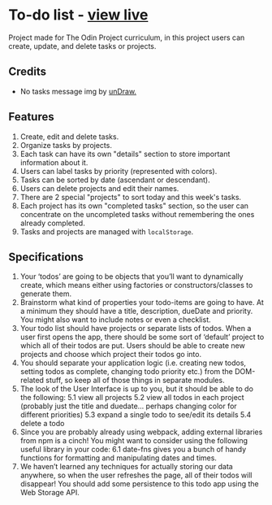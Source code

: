 # To-do list - [view live](https://node-js-to-do-list-dnqhs2f41-navya-agarwal-projects.vercel.app/)

Project made for The Odin Project curriculum, in this project users can create, update, and delete tasks or projects.

## Credits

* No tasks message img by [unDraw.](https://undraw.co/)

## Features

1. Create, edit and delete tasks.
2. Organize tasks by projects.
3. Each task can have its own "details" section to store important information about it.
4. Users can label tasks by priority (represented with colors).
5. Tasks can be sorted by date (ascendant or descendant).
6. Users can delete projects and edit their names.
7. There are 2 special "projects" to sort today and this week's tasks.
8. Each project has its own "completed tasks" section, so the user can concentrate on the uncompleted tasks without remembering the ones already completed.
9. Tasks and projects are managed with `localStorage`.

## Specifications

1. Your ‘todos’ are going to be objects that you’ll want to dynamically create, which means either using factories or constructors/classes to generate them.
2. Brainstorm what kind of properties your todo-items are going to have. At a minimum they should have a title, description, dueDate and priority. You might also want to include notes or even a checklist.
3. Your todo list should have projects or separate lists of todos. When a user first opens the app, there should be some sort of ‘default’ project to which all of their todos are put. Users should be able to create new projects and choose which project their todos go into.
4. You should separate your application logic (i.e. creating new todos, setting todos as complete, changing todo priority etc.) from the DOM-related stuff, so keep all of those things in separate modules.
5. The look of the User Interface is up to you, but it should be able to do the following:
    5.1 view all projects
    5.2 view all todos in each project (probably just the title and duedate… perhaps changing color for different priorities)
    5.3 expand a single todo to see/edit its details
    5.4 delete a todo
6. Since you are probably already using webpack, adding external libraries from npm is a cinch! You might want to consider using the following useful library in your code:
    6.1 date-fns gives you a bunch of handy functions for formatting and manipulating dates and times.
7. We haven’t learned any techniques for actually storing our data anywhere, so when the user refreshes the page, all of their todos will disappear! You should add some persistence to this todo app using the Web Storage API. 

